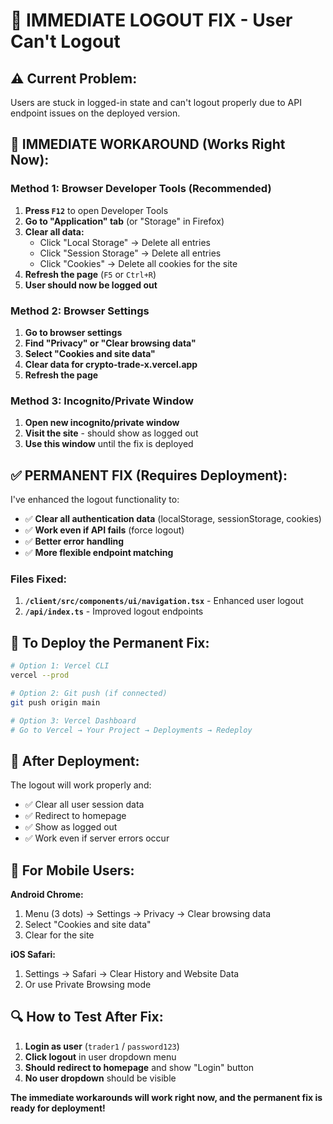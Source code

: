 # 🚨 IMMEDIATE LOGOUT FIX - User Can't Logout

## ⚠️ **Current Problem:**
Users are stuck in logged-in state and can't logout properly due to API endpoint issues on the deployed version.

## 🔧 **IMMEDIATE WORKAROUND (Works Right Now):**

### **Method 1: Browser Developer Tools (Recommended)**
1. **Press `F12`** to open Developer Tools
2. **Go to "Application" tab** (or "Storage" in Firefox)
3. **Clear all data:**
   - Click "Local Storage" → Delete all entries
   - Click "Session Storage" → Delete all entries
   - Click "Cookies" → Delete all cookies for the site
4. **Refresh the page** (`F5` or `Ctrl+R`)
5. **User should now be logged out**

### **Method 2: Browser Settings**
1. **Go to browser settings**
2. **Find "Privacy" or "Clear browsing data"**
3. **Select "Cookies and site data"**
4. **Clear data for crypto-trade-x.vercel.app**
5. **Refresh the page**

### **Method 3: Incognito/Private Window**
1. **Open new incognito/private window**
2. **Visit the site** - should show as logged out
3. **Use this window** until the fix is deployed

## ✅ **PERMANENT FIX (Requires Deployment):**

I've enhanced the logout functionality to:
- ✅ **Clear all authentication data** (localStorage, sessionStorage, cookies)
- ✅ **Work even if API fails** (force logout)
- ✅ **Better error handling** 
- ✅ **More flexible endpoint matching**

### **Files Fixed:**
1. **`/client/src/components/ui/navigation.tsx`** - Enhanced user logout
2. **`/api/index.ts`** - Improved logout endpoints

## 🚀 **To Deploy the Permanent Fix:**

```bash
# Option 1: Vercel CLI
vercel --prod

# Option 2: Git push (if connected)
git push origin main

# Option 3: Vercel Dashboard
# Go to Vercel → Your Project → Deployments → Redeploy
```

## 🎯 **After Deployment:**

The logout will work properly and:
- ✅ Clear all user session data
- ✅ Redirect to homepage
- ✅ Show as logged out
- ✅ Work even if server errors occur

## 📱 **For Mobile Users:**

**Android Chrome:**
1. Menu (3 dots) → Settings → Privacy → Clear browsing data
2. Select "Cookies and site data"
3. Clear for the site

**iOS Safari:**
1. Settings → Safari → Clear History and Website Data
2. Or use Private Browsing mode

## 🔍 **How to Test After Fix:**

1. **Login as user** (`trader1` / `password123`)
2. **Click logout** in user dropdown menu
3. **Should redirect to homepage** and show "Login" button
4. **No user dropdown** should be visible

**The immediate workarounds will work right now, and the permanent fix is ready for deployment!**
